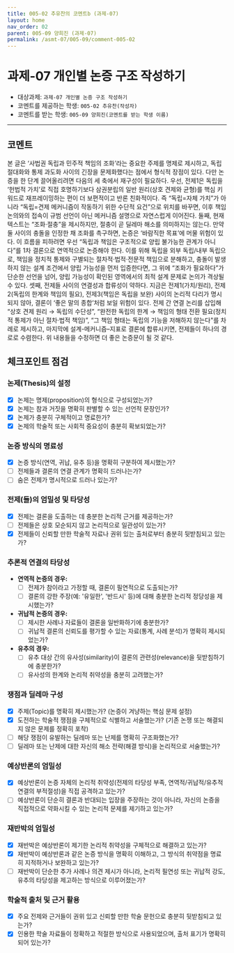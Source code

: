 ```yaml
---
title: 005-02 추유찬의 코멘트b (과제-07) 
layout: home
nav_order: 02
parent: 005-09 양희진 (과제-07)
permalink: /asmt-07/005-09/comment-005-02
---
```


# 과제-07 개인별 논증 구조 작성하기

- 대상과제: `과제-07 개인별 논증 구조 작성하기`
- 코멘트를 제공하는 학생: `005-02 추유찬(작성자)` 
- 코멘트를 받는 학생: `005-09 양희진(코멘트를 받는 학생 이름)` 

---

## 코멘트

  본 글은 ‘사법권 독립과 민주적 책임의 조화’라는 중요한 주제를 명제로 제시하고, 독립 절대화와 통제 과도화 사이의 긴장을 문제화했다는 점에서 형식적 장점이 있다. 
  다만 논증을 한 단계 끌어올리려면 다음의 세 축에서 재구성이 필요하다. 우선, 전제1은 독립을 ‘헌법적 가치’로 직접 호명하기보다 삼권분립의 일반 원리(상호 견제와 균형)를 핵심 키워드로 재프레이밍하는 편이 더 보편적이고 반론 친화적이다. 즉 “독립=자체 가치”가 아니라 “독립=견제 메커니즘이 작동하기 위한 수단적 요건”으로 위치를 바꾸면, 이후 책임 논의와의 접속이 규범 선언이 아닌 메커니즘 설명으로 자연스럽게 이어진다. 
  둘째, 현재 텍스트는 “조화·절충”을 제시하지만, 절충이 곧 딜레마 해소를 의미하지는 않는다. 만약 둘 사이의 충돌을 인정한 채 조화를 촉구하면, 논증은 ‘바람직한 목표’에 머물 위험이 있다. 이 흐름을 피하려면 우선 “독립과 책임은 구조적으로 양립 불가능한 관계가 아니다”를 1차 결론으로 연역적으로 논증해야 한다. 이를 위해 독립을 외부 독립/내부 독립으로, 책임을 정치적 통제와 구별되는 절차적·법적·전문적 책임으로 분해하고, 충돌이 발생하지 않는 설계 조건에서 양립 가능성을 먼저 입증한다면, 그 위에  “조화가 필요하다”가 단순한 선언을 넘어, 양립 가능성이 확인된 영역에서의 최적 설계 문제로 논의가 격상될 수 있다. 
  셋째, 전제들 사이의 연결성과 합류성이 약하다. 지금은 전제1(가치/원리), 전제2(독립의 한계와 책임의 필요), 전제3(책임은 독립을 보완) 사이의 논리적 다리가 명시되지 않아, 결론이 ‘좋은 말의 종합’처럼 보일 위험이 있다. 전제 간 연결 논리를 삽입해 “상호 견제 원리 → 독립의 수단성”, “완전한 독립의 한계 → 책임의 형태 전환 필요(정치적 통제가 아닌 절차·법적 책임)”, “그 책임 형태는 독립의 기능을 저해하지 않는다"를 차례로 제시하고, 마지막에 설계-메커니즘–지표로 결론에 합류시키면, 전제들이 하나의 경로로 수렴한다. 
  위 내용들을 수정하면 더 좋은 논증문이 될 것 같다.

## 체크포인트 점검


### **논제(Thesis)의 설정**
- [x] 논제는 명제(proposition)의 형식으로 구성되었는가?
- [x] 논제는 참과 거짓을 명확히 판별할 수 있는 선언적 문장인가?
- [x] 논제가 충분히 구체적이고 명료한가?
- [x] 논제의 학술적 또는 사회적 중요성이 충분히 확보되었는가?

### **논증 방식의 명료성**
- [x] 논증 방식(연역, 귀납, 유추 등)을 명확히 구분하여 제시했는가?
- [ ] 전제들과 결론의 연결 관계가 명확히 드러나는가?
- [ ] 숨은 전제가 명시적으로 드러나 있는가?

### **전제(들)의 엄밀성 및 타당성**
- [x] 전제는 결론을 도출하는 데 충분한 논리적 근거를 제공하는가?
- [ ] 전제들은 상호 모순되지 않고 논리적으로 일관성이 있는가?
- [x] 전제들이 신뢰할 만한 학술적 자료나 권위 있는 출처로부터 충분히 뒷받침되고 있는가?

### **추론적 연결의 타당성**
- **연역적 논증의 경우:**
  - [ ] 전제가 참이라고 가정할 때, 결론이 필연적으로 도출되는가?
  - [ ] 결론의 강한 주장(예: '유일한', '반드시' 등)에 대해 충분한 논리적 정당성을 제시했는가?

- **귀납적 논증의 경우:**
  - [ ] 제시한 사례나 자료들이 결론을 일반화하기에 충분한가?
  - [ ] 귀납적 결론의 신뢰도를 평가할 수 있는 자료(통계, 사례 분석)가 명확히 제시되었는가?

- **유추의 경우:**
  - [ ] 유추 대상 간의 유사성(similarity)이 결론의 관련성(relevance)을 뒷받침하기에 충분한가?
  - [ ] 유사성의 한계와 논리적 취약성을 충분히 고려했는가?

### **쟁점과 딜레마 구성**
- [x] 주제(Topic)를 명확히 제시했는가? (논증이 겨냥하는 핵심 문제 설정)
- [x] 도전하는 학술적 쟁점을 구체적으로 식별하고 서술했는가? (기존 논쟁 또는 해결되지 않은 문제를 정확히 포착)
- [ ] 해당 쟁점이 유발하는 딜레마 또는 난제를 명확히 구조화했는가?
- [ ] 딜레마 또는 난제에 대한 자신의 해소 전략(해결 방식)을 논리적으로 서술했는가?

### **예상반론의 엄밀성**
- [x] 예상반론이 논증 자체의 논리적 취약성(전제의 타당성 부족, 연역적/귀납적/유추적 연결의 부적절성)을 직접 공격하고 있는가?
- [ ] 예상반론이 단순히 결론과 반대되는 입장을 주장하는 것이 아니라, 자신의 논증을 직접적으로 약화시킬 수 있는 논리적 문제를 제기하고 있는가?

### **재반박의 엄밀성**
- [x] 재반박은 예상반론이 제기한 논리적 취약성을 구체적으로 해결하고 있는가?
- [x] 재반박이 예상반론과 같은 논증 방식을 명확히 이해하고, 그 방식의 취약점을 명료히 지적하거나 보완하고 있는가?
- [ ] 재반박이 단순한 추가 사례나 의견 제시가 아니라, 논리적 필연성 또는 귀납적 강도, 유추의 타당성을 제고하는 방식으로 이루어졌는가?

### **학술적 출처 및 근거 활용**
- [x] 주요 전제와 근거들이 권위 있고 신뢰할 만한 학술 문헌으로 충분히 뒷받침되고 있는가?
- [x] 인용한 학술 자료들이 정확하고 적절한 방식으로 사용되었으며, 출처 표기가 명확히 되어 있는가?
